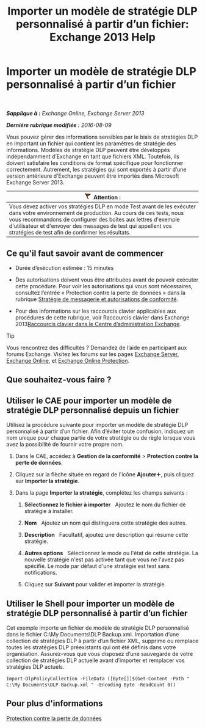 ﻿---
title: 'Importer un modèle de stratégie DLP personnalisé à partir d’un fichier: Exchange 2013 Help'
TOCTitle: Importer un modèle de stratégie DLP personnalisé à partir d’un fichier
ms:assetid: 83f49dbd-f9b1-498e-b548-1529c5e1ccdb
ms:mtpsurl: https://technet.microsoft.com/fr-fr/library/JJ150531(v=EXCHG.150)
ms:contentKeyID: 50477343
ms.date: 05/23/2018
mtps_version: v=EXCHG.150
ms.translationtype: MT
---

# Importer un modèle de stratégie DLP personnalisé à partir d’un fichier

 

_**Sapplique à :** Exchange Online, Exchange Server 2013_

_**Dernière rubrique modifiée :** 2016-08-09_

Vous pouvez gérer des informations sensibles par le biais de stratégies DLP en important un fichier qui contient les paramètres de stratégie des informations. Modèles de stratégie DLP peuvent être développés indépendamment d’Exchange en tant que fichiers XML. Toutefois, ils doivent satisfaire les conditions de format spécifique pour fonctionner correctement. Autrement, les stratégies qui sont exportés à partir d’une version antérieure d’Exchange peuvent être importés dans Microsoft Exchange Server 2013.

<table>
<thead>
<tr class="header">
<th><img src="images/JJ673034.Caution(EXCHG.150).gif" title="Attention" alt="Attention" />Attention :</th>
</tr>
</thead>
<tbody>
<tr class="odd">
<td>Vous devez activer vos stratégies DLP en mode Test avant de les exécuter dans votre environnement de production. Au cours de ces tests, nous vous recommandons de configurer des boîtes aux lettres d'exemple d'utilisateur et d'envoyer des messages de test qui appellent vos stratégies de test afin de confirmer les résultats.</td>
</tr>
</tbody>
</table>


## Ce qu'il faut savoir avant de commencer

  - Durée d’exécution estimée : 15 minutes

  - Des autorisations doivent vous être attribuées avant de pouvoir exécuter cette procédure. Pour voir les autorisations qui vous sont nécessaires, consultez l’entrée « Protection contre la perte de données » dans la rubrique [Stratégie de messagerie et autorisations de conformité](messaging-policy-and-compliance-permissions-exchange-2013-help.md).

  - Pour des informations sur les raccourcis clavier applicables aux procédures de cette rubrique, voir Raccourcis clavier dans Exchange 2013[Raccourcis clavier dans le Centre d’administration Exchange](keyboard-shortcuts-in-the-exchange-admin-center-exchange-online-protection-help.md).

> [!TIP]
> Vous rencontrez des difficultés ? Demandez de l’aide en participant aux forums Exchange. Visitez les forums sur les pages <a href="https://go.microsoft.com/fwlink/p/?linkid=60612">Exchange Server</a>, <a href="https://go.microsoft.com/fwlink/p/?linkid=267542">Exchange Online</a>, et <a href="https://go.microsoft.com/fwlink/p/?linkid=285351">Exchange Online Protection</a>.


## Que souhaitez-vous faire ?

## Utiliser le CAE pour importer un modèle de stratégie DLP personnalisé depuis un fichier

Utilisez la procédure suivante pour importer un modèle de stratégie DLP personnalisé à partir d’un fichier. Afin d’éviter toute confusion, indiquez un nom unique pour chaque partie de votre stratégie ou de règle lorsque vous avez la possibilité de fournir votre propre nom.

1.  Dans le CAE, accédez à **Gestion de la conformité** \> **Protection contre la perte de données**.

2.  Cliquez sur la flèche située en regard de l'icône **Ajouter**![Icône Ajouter](images/JJ218640.c1e75329-d6d7-4073-a27d-498590bbb558(EXCHG.150).gif "Icône Ajouter"), puis cliquez sur **Importer la stratégie**.

3.  Dans la page **Importer la stratégie**, complétez les champs suivants :
    
    1.  **Sélectionnez le fichier à importer**   Ajoutez le nom du fichier de stratégie à installer.
    
    2.  **Nom**   Ajoutez un nom qui distinguera cette stratégie des autres.
    
    3.  **Description**   Facultatif, ajoutez une description qui résume cette stratégie.
    
    4.  **Autres options**   Sélectionnez le mode ou l'état de cette stratégie. La nouvelle stratégie n'est pas activée tant que vous ne l'avez pas spécifié. Le mode par défaut d'une stratégie est test sans notifications.
    
    5.  Cliquez sur **Suivant** pour valider et importer la stratégie.

## Utiliser le Shell pour importer un modèle de stratégie DLP personnalisé à partir d’un fichier

Cet exemple importe un fichier de modèle de stratégie DLP personnalisé dans le fichier C:\\My Documents\\DLP Backup.xml. Importation d’une collection de stratégies DLP à partir d’un fichier XML, supprime ou remplace toutes les stratégies DLP préexistants qui ont été définis dans votre organisation. Assurez-vous que vous disposez d’une sauvegarde de votre collection de stratégies DLP actuelle avant d’importer et remplacer vos stratégies DLP actuels.

    Import-DlpPolicyCollection -FileData ([Byte[]]$(Get-Content -Path " C:\My Documents\DLP Backup.xml " -Encoding Byte -ReadCount 0))

## Pour plus d'informations

[Protection contre la perte de données](technical-overview-of-dlp-data-loss-prevention-in-exchange.md)

